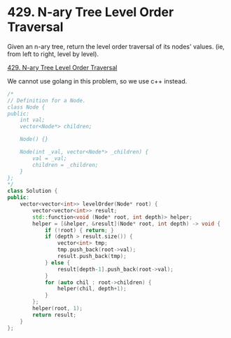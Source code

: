 # 429. N-ary Tree Level Order Traversal

Given an n-ary tree, return the level order traversal of its nodes' values. (ie, from left to right, level by level).

[429. N-ary Tree Level Order Traversal](https://leetcode.com/problems/n-ary-tree-level-order-traversal/)

We cannot use golang in this problem, so we use c++ instead.

```c++
/*
// Definition for a Node.
class Node {
public:
    int val;
    vector<Node*> children;

    Node() {}

    Node(int _val, vector<Node*> _children) {
        val = _val;
        children = _children;
    }
};
*/
class Solution {
public:
    vector<vector<int>> levelOrder(Node* root) {
        vector<vector<int>> result;
        std::function<void (Node* root, int depth)> helper;
        helper = [&helper, &result](Node* root, int depth) -> void {
            if (!root) { return; }
            if (depth > result.size()) {
                vector<int> tmp;
                tmp.push_back(root->val);
                result.push_back(tmp);
            } else {
                result[depth-1].push_back(root->val);
            }
            for (auto chil : root->children) {
                helper(chil, depth+1);
            }
        };
        helper(root, 1);
        return result;
    }
};
```
